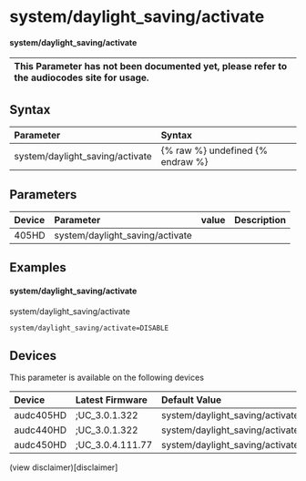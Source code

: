 ﻿---
description: system/daylight_saving/activate
search: false
---

# system/daylight_saving/activate

#### system/daylight_saving/activate


| This Parameter has not been documented yet, please refer to the audiocodes site for usage.  |
| :--- |

## Syntax
| Parameter | Syntax |
| :--- | :--- |
|system/daylight_saving/activate | {% raw %} undefined {% endraw %} |

## Parameters
|Device|Parameter|value|Description|
|:---|:---|:---|:---|
| 405HD | system/daylight_saving/activate |  |  |

## Examples
#### system/daylight_saving/activate

system/daylight_saving/activate

```
system/daylight_saving/activate=DISABLE
```

## Devices
This parameter is available on the following devices

| Device | Latest Firmware | Default Value |
|:---|:---|:---|
| audc405HD | ;UC_3.0.1.322 | system/daylight_saving/activate=DISABLE 
| audc440HD | ;UC_3.0.1.322 | system/daylight_saving/activate=DISABLE 
| audc450HD | ;UC_3.0.4.111.77 | system/daylight_saving/activate=DISABLE 

(view disclaimer)[disclaimer]
